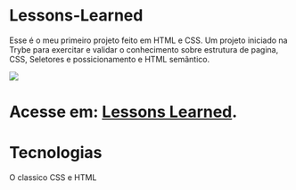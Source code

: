 # Lessons-Learned
Esse é o meu primeiro projeto feito em HTML e CSS.
Um projeto iniciado na Trybe para exercitar e validar o conhecimento sobre estrutura de pagina, CSS, Seletores e possicionamento e HTML semântico.

![](./images/projectGif.gif)

# Acesse em: <a href="https://eletrocp.github.io/Lessons-Learned/" target="_blank">Lessons Learned</a>.

# Tecnologias
O classico CSS e HTML